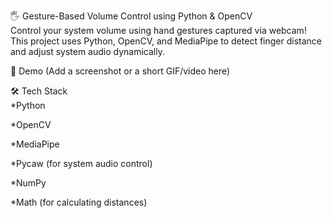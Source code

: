 🖐 Gesture-Based Volume Control using Python & OpenCV<br>
Control your system volume using hand gestures captured via webcam! This project uses Python, OpenCV, and MediaPipe to detect finger distance and adjust system audio dynamically.

📸 Demo
(Add a screenshot or a short GIF/video here)

🛠 Tech Stack<br>
*Python

*OpenCV

*MediaPipe

*Pycaw (for system audio control)

*NumPy

*Math (for calculating distances)
